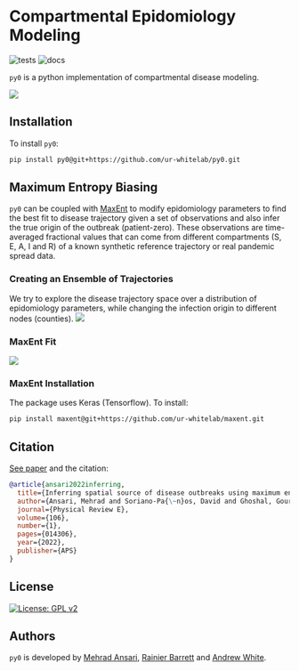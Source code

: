 # Compartmental Epidomiology Modeling


![tests](https://github.com/ur-whitelab/py0/actions/workflows/tests.yml/badge.svg) ![docs](https://github.com/ur-whitelab/py0/actions/workflows/docs.yml/badge.svg)

``py0`` is a python implementation of compartmental disease modeling.

![](docs/source/img/py_0.gif)

## Installation

To install ``py0``:
```sh
pip install py0@git+https://github.com/ur-whitelab/py0.git
```

## Maximum Entropy Biasing

``py0`` can be coupled with [MaxEnt](https://ur-whitelab.github.io/maxent/) to modify epidomiology parameters to find the best fit to disease trajectory given a set of observations and also infer the true origin of the outbreak (patient-zero). These observations are time-averaged fractional values that can come from different compartments (S, E, A, I and R) of a known synthetic reference trajectory or real pandemic spread data. 

### Creating an Ensemble of Trajectories

We try to explore the disease trajectory space over a distribution of epidomiology parameters, while changing the infection origin to different nodes (counties).
![](docs/source/img/sampling.gif)

### MaxEnt Fit

![](docs/source/img/fit.gif)

### MaxEnt Installation

The package uses Keras (Tensorflow). To install:
```sh
pip install maxent@git+https://github.com/ur-whitelab/maxent.git
```

## Citation

[See paper](https://journals.aps.org/pre/abstract/10.1103/PhysRevE.106.014306) and the citation:

```bibtex
@article{ansari2022inferring,
  title={Inferring spatial source of disease outbreaks using maximum entropy},
  author={Ansari, Mehrad and Soriano-Pa{\~n}os, David and Ghoshal, Gourab and White, Andrew D},
  journal={Physical Review E},
  volume={106},
  number={1},
  pages={014306},
  year={2022},
  publisher={APS}
}
```

## License

[![License: GPL v2](https://img.shields.io/badge/License-GPL%20v2-blue.svg)](https://www.gnu.org/licenses/old-licenses/gpl-2.0.en.html)

## Authors

``py0`` is developed by [Mehrad Ansari](mehrad.ans@gmail.com), [Rainier Barrett](rbarret8@ur.rochester.edu) and [Andrew White](andrew.white@rochester.edu).
